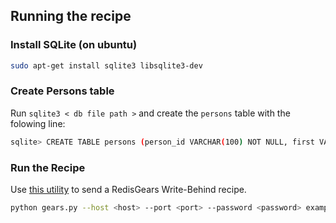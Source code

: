 ## Running the recipe

### Install SQLite (on ubuntu)
```bash
sudo apt-get install sqlite3 libsqlite3-dev
```

### Create Persons table
Run `sqlite3 < db file path >` and create the `persons` table with the folowing line:
```bash
sqlite> CREATE TABLE persons (person_id VARCHAR(100) NOT NULL, first VARCHAR(100) NOT NULL, last VARCHAR(100) NOT NULL, age INT NOT NULL, PRIMARY KEY (person_id));
```

### Run the Recipe
Use [this utility](https://github.com/RedisGears/RedisGears/blob/master/recipes/gears.py) to send a RedisGears Write-Behind recipe.

```bash
python gears.py --host <host> --port <port> --password <password> examples/sqlite/example.py REQUIREMENTS rgsync
```
